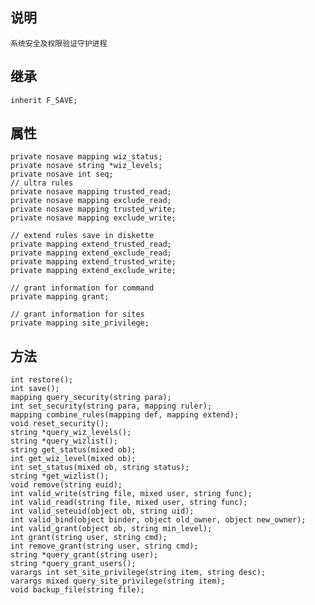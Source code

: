 ## 说明

    系统安全及权限验证守护进程

## 继承

    inherit F_SAVE;

## 属性

    private nosave mapping wiz_status;
    private nosave string *wiz_levels;
    private nosave int seq;
    // ultra rules
    private nosave mapping trusted_read;
    private nosave mapping exclude_read;
    private nosave mapping trusted_write;
    private nosave mapping exclude_write;

    // extend rules save in diskette
    private mapping extend_trusted_read;
    private mapping extend_exclude_read;
    private mapping extend_trusted_write;
    private mapping extend_exclude_write;

    // grant information for command
    private mapping grant;

    // grant information for sites
    private mapping site_privilege;

## 方法

    int restore();
    int save();
    mapping query_security(string para);
    int set_security(string para, mapping ruler);
    mapping combine_rules(mapping def, mapping extend);
    void reset_security();
    string *query_wiz_levels();
    string *query_wizlist();
    string get_status(mixed ob);
    int get_wiz_level(mixed ob);
    int set_status(mixed ob, string status);
    string *get_wizlist();
    void remove(string euid);
    int valid_write(string file, mixed user, string func);
    int valid_read(string file, mixed user, string func);
    int valid_seteuid(object ob, string uid);
    int valid_bind(object binder, object old_owner, object new_owner);
    int valid_grant(object ob, string min_level);
    int grant(string user, string cmd);
    int remove_grant(string user, string cmd);
    string *query_grant(string user);
    string *query_grant_users();
    varargs int set_site_privilege(string item, string desc);
    varargs mixed query_site_privilege(string item);
    void backup_file(string file);
